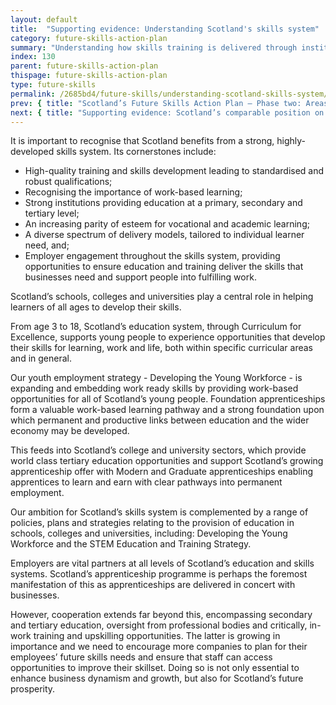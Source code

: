 ```yaml
---
layout: default
title:  "Supporting evidence: Understanding Scotland's skills system"
category: future-skills-action-plan
summary: "Understanding how skills training is delivered through institutions and in the work place."
index: 130
parent: future-skills-action-plan
thispage: future-skills-action-plan
type: future-skills
permalink: /2685bd4/future-skills/understanding-scotland-skills-system/
prev: { title: "Scotland’s Future Skills Action Plan – Phase two: Areas for development", url: "/2685bd4/future-skills/phase-two-areas-development/" }
next: { title: "Supporting evidence: Scotland’s comparable position on skills", url: "/2685bd4/future-skills/scotland-labour-market-international-position-skills/" }
---
```


It is important to recognise that Scotland benefits from a strong, highly-developed skills system. Its cornerstones include:

- High-quality training and skills development leading to standardised and robust qualifications;
- Recognising the importance of work-based learning;
- Strong institutions providing education at a primary, secondary and tertiary level;
- An increasing parity of esteem for vocational and academic learning;
- A diverse spectrum of delivery models, tailored to individual learner need, and;
- Employer engagement throughout the skills system, providing opportunities to ensure education and training deliver the skills that businesses need and support people into fulfilling work.

Scotland’s schools, colleges and universities play a central role in helping learners of all ages to develop their skills.

From age 3 to 18, Scotland’s education system, through  Curriculum for Excellence, supports young people to experience opportunities that develop their skills for learning, work and life, both within specific curricular areas and in general.

Our youth employment strategy - Developing the Young Workforce - is expanding and embedding work ready skills by providing work-based opportunities for all of Scotland’s young people. Foundation apprenticeships form a valuable work-based learning pathway and a strong foundation upon which permanent and productive links between education and the wider economy may be developed.

This feeds into Scotland’s college and university sectors, which provide world class tertiary education opportunities and support  Scotland’s growing apprenticeship offer with Modern and Graduate apprenticeships enabling apprentices to learn and earn with clear pathways into permanent employment.

Our ambition for Scotland’s skills system is complemented by a range of policies, plans and strategies relating to the provision of education in schools, colleges and universities, including: Developing the Young Workforce and the STEM Education and Training Strategy.

Employers are vital partners at all levels of Scotland’s education and skills systems. Scotland’s apprenticeship programme is perhaps the foremost manifestation of this as apprenticeships are delivered in concert with businesses.

However, cooperation extends far beyond this, encompassing secondary and tertiary education, oversight from professional bodies and critically, in-work training and upskilling opportunities. The latter is growing in importance and we need to encourage more companies to plan for their employees’ future skills needs and ensure that staff can access opportunities to improve their skillset. Doing so is not only essential to enhance business dynamism and growth, but also for Scotland’s future prosperity.
